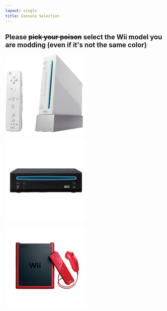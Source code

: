 ```yaml
---
layout: single
title: Console Selection
---
```

## Please ~~pick your poison~~ select the Wii model you are modding (even if it's not the same color)


<a href="/wiisystemmenuselection"><img src="/images/wii.png" alt="Wii" style="width:256px;height:256px;"/></a>


<a href="/wiisystemmenuselection"><img src="/images/wiifamilyedition.png" alt="Wii Family Edition" style="width:256px;height:256px;"/></a>


<a href="/wiiminiregionselection"><img src="/images/wiimini.png" alt="Wii Mini" style="width:256px;height:256px;"/></a>